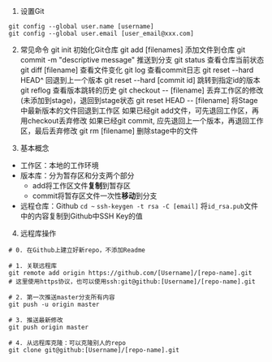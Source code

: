 1. 设置Git
```
git config --global user.name [username]
git config --global user.email [user_email@xxx.com]
```

2. 常见命令
git init
    初始化Git仓库
git add [filenames]
    添加文件到仓库
git commit -m "descriptive message"
    推送到分支
git status
    查看仓库当前状态
git diff [filename]
    查看文件变化
git log
    查看commit日志
git reset --hard HEAD^
    回退到上一个版本
git reset --hard [commit id]
    跳转到指定id的版本
git reflog
    查看版本跳转的历史
git checkout -- [filename]
    丢弃工作区的修改(未添加到stage)，退回到stage状态
git reset HEAD -- [filename]
    将Stage中最新版本的文件回退到工作区
    如果已经git add文件，可先退回工作区，再用checkout丢弃修改
    如果已经git commit, 应先退回上一个版本，再退回工作区，最后丢弃修改
git rm [filename]
    删除stage中的文件

3. 基本概念
- 工作区：本地的工作环境
- 版本库：分为暂存区和分支两个部分
    + add将工作区文件**复制**到暂存区
    + commit将暂存区文件一次性**移动**到分支
- 远程仓库：Github
    `cd ~`
    `ssh-keygen -t rsa -C [email]`
    将`id_rsa.pub`文件中的内容复制到Github中SSH Key的值

4. 远程库操作
```
# 0. 在Github上建立好新repo，不添加Readme

# 1. 关联远程库
git remote add origin https://github.com/[Username]/[repo-name].git
# 这里使用https协议，也可以使用ssh:git@github:[Username]/[repo-name].git

# 2. 第一次推送master分支所有内容
git push -u origin master

# 3. 推送最新修改
git push origin master

# 4. 从远程库克隆：可以克隆别人的repo
git clone git@github:[Username]/[repo-name].git
```





